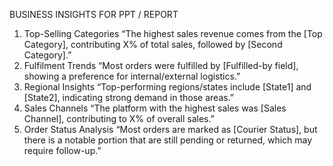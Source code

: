 BUSINESS INSIGHTS FOR PPT / REPORT
1. Top-Selling Categories
“The highest sales revenue comes from the [Top Category], contributing X% of total sales, followed by [Second Category].”
2. Fulfilment Trends
“Most orders were fulfilled by [Fulfilled-by field], showing a preference for internal/external logistics.”
 3. Regional Insights
“Top-performing regions/states include [State1] and [State2], indicating strong demand in those areas.”
4. Sales Channels
“The platform with the highest sales was [Sales Channel], contributing to X% of overall sales.”
 5. Order Status Analysis
“Most orders are marked as [Courier Status], but there is a notable portion that are still pending or returned, which may require follow-up.”
